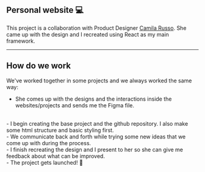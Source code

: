 ## Personal website 💻 
This project is a collaboration with Product Designer <a href='https://www.behance.net/russocamila' rel='noopener nofollow noreferrer' target='_blank'>Camila Russo</a>. She came up with the design and I recreated using React as my main framework.<br/>
  
* * *
  
## How do we work

We've worked together in some projects and we always worked the same way:
- She comes up with the designs and the interactions inside the websites/projects and sends me the Figma file.
<br/>
- I begin creating the base project and the github repository. I also make some html structure and basic styling first.
<br/>
- We communicate back and forth while trying some new ideas that we come up with during the process.
<br/>
- I finish recreating the design and I present to her so she can give me feedback about what can be improved.
<br/>
- The project gets launched! 🚀 

